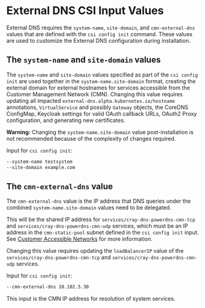 # External DNS CSI Input Values

External DNS requires the `system-name`, `site-domain`, and `cmn-external-dns` values that are defined with the `csi config init` command. These values are used to customize the External DNS configuration during installation.

## The `system-name` and `site-domain` values

The `system-name` and `site-domain` values specified as part of the `csi config init` are used together in the `system-name.site-domain` format, creating the external domain for external hostnames for services
accessible from the Customer Management Network \(CMN\). Changing this value requires updating all impacted `external-dns.alpha.kubernetes.io/hostname` annotations, `VirtualService` and possibly `Gateway` objects,
the CoreDNS ConfigMap, Keycloak settings for valid OAuth callback URLs, OAuth2 Proxy configuration, and generating new certificates.

**Warning:** Changing the `system-name.site-domain` value post-installation is not recommended because of the complexity of changes required.

Input for `csi config init`:

```bash
--system-name testsystem
--site-domain example.com
```

## The `cmn-external-dns` value

The `cmn-external-dns` value is the IP address that DNS queries under the combined `system-name.site-domain` values need to be delegated.

This will be the shared IP address for `services/cray-dns-powerdns-cmn-tcp` and `services/cray-dns-powerdns-cmn-udp` services, which must be an IP address in the `cmn-static-pool` subnet defined in the
`csi config init` input. See [Customer Accessible Networks](../customer_accessible_networks/Customer_Accessible_Networks.md) for more information.

Changing this value requires updating the `loadBalancerIP` value of the `services/cray-dns-powerdns-cmn-tcp` and `services/cray-dns-powerdns-cmn-udp` services.

Input for `csi config init`:

```bash
--cmn-external-dns 10.102.5.30
```

This input is the CMN IP address for resolution of system services.
